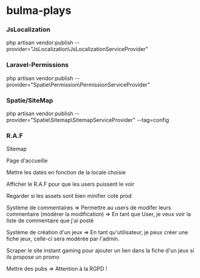 # bulma-plays

### JsLocalization
php artisan vendor:publish --provider="JsLocalization\JsLocalizationServiceProvider"

### Laravel-Permissions
php artisan vendor:publish --provider="Spatie\Permission\PermissionServiceProvider"

### Spatie/SiteMap
php artisan vendor:publish --provider="Spatie\Sitemap\SitemapServiceProvider" --tag=config

### R.A.F
Sitemap

Page d'accueille

Mettre les dates en fonction de la locale choisie

Afficher le R.A.F pour que les users puissent le voir

Regarder si les assets sont bien minifier coté prod

Système de commentaires
    => Permettre au users de modifer leurs commentaire (modérer la modification)
    => En tant que User, je veux voir la liste de commentaire que j'ai posté

Système de création d'un jeux
    => En tant qu'utilisateur, je peux créer une fiche jeux, celle-ci sera modérée par l'admin.

Scraper le site instant gaming pour ajouter un lien dans la fiche d'un jeux si ils propose un promo

Mettre des pubs
    => Attention à la RGPD !
